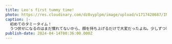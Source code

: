 ```yaml
---
title: Leo's first tummy time!
photo: https://res.cloudinary.com/dz8vyplpm/image/upload/v1717428687/IMG_9545_eplr6l.jpg
caption: |-
  初めてのタミータイム！
  うつ伏せになるのはまだ慣れてないから、顔を持ち上げるだけで大変だったよね。少しずつ寝返りの練習しようね。
publish-date: 2024-04-14T00:36:00.000Z
---
```

